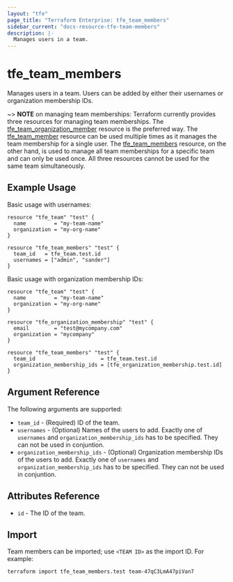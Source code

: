```yaml
---
layout: "tfe"
page_title: "Terraform Enterprise: tfe_team_members"
sidebar_current: "docs-resource-tfe-team-members"
description: |-
  Manages users in a team.
---
```


# tfe_team_members

Manages users in a team. Users can be added by either their usernames or organization membership IDs.

~> **NOTE** on managing team memberships: Terraform currently provides three
resources for managing team memberships.
The [tfe_team_organization_member](team_organization_member.html) resource is
the preferred way. The [tfe_team_member](team_member.html)
resource can be used multiple times as it manages the team membership for a
single user.  The [tfe_team_members](team_members.html) resource, on the other
hand, is used to manage all team memberships for a specific team and can only be
used once. All three resources cannot be used for the same team simultaneously.

## Example Usage

Basic usage with usernames:

```hcl
resource "tfe_team" "test" {
  name         = "my-team-name"
  organization = "my-org-name"
}

resource "tfe_team_members" "test" {
  team_id   = tfe_team.test.id
  usernames = ["admin", "sander"]
}
```

Basic usage with organization membership IDs:

```hcl
resource "tfe_team" "test" {
  name         = "my-team-name"
  organization = "my-org-name"
}

resource "tfe_organization_membership" "test" {
  email        = "test@mycompany.com"
  organization = "mycompany"
}

resource "tfe_team_members" "test" {
  team_id                     = tfe_team.test.id
  organization_membership_ids = [tfe_organization_membership.test.id]
}
```

## Argument Reference

The following arguments are supported:

* `team_id` - (Required) ID of the team.
* `usernames` - (Optional) Names of the users to add. Exactly one of `usernames` and `organization_membership_ids` has to be specified. They can not be used in conjuntion.
* `organization_membership_ids` - (Optional) Organization membership IDs of the users to add. Exactly one of `usernames` and `organization_membership_ids` has to be specified. They can not be used in conjuntion.

## Attributes Reference

* `id` - The ID of the team.

## Import

Team members can be imported; use `<TEAM ID>` as the import ID. For example:

```shell
terraform import tfe_team_members.test team-47qC3LmA47piVan7
```
